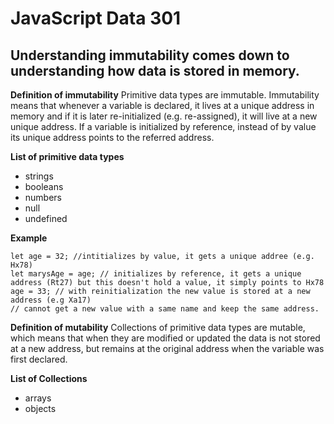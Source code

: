 # JavaScript Data 301
## Understanding immutability comes down to understanding how data is stored in memory.
**Definition of immutability**
Primitive data types are immutable. Immutability means that whenever a variable is declared, it lives at a unique address in memory and if it is later re-initialized (e.g. re-assigned), it will live at a new unique address. If a variable is initialized by reference, instead of by value its unique address points to the referred address.

**List of primitive data types**
* strings
* booleans 
* numbers
* null
* undefined

**Example**
```
let age = 32; //intitializes by value, it gets a unique addree (e.g. Hx78)
let marysAge = age; // initializes by reference, it gets a unique address (Rt27) but this doesn't hold a value, it simply points to Hx78
age = 33; // with reinitialization the new value is stored at a new address (e.g Xa17) 
// cannot get a new value with a same name and keep the same address. 
```

**Definition of mutability**
Collections of primitive data types are mutable, which means that when they are modified or updated the data is not stored at a new address, but remains at the original address when the variable was first declared.

**List of Collections**
* arrays
* objects

